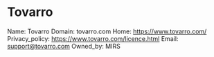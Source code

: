 
# Tovarro

Name: Tovarro
Domain: tovarro.com
Home: https://www.tovarro.com/
Privacy_policy: https://www.tovarro.com/licence.html
Email: support@tovarro.com
Owned_by: MIRS
